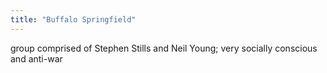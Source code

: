 ```yaml
---
title: "Buffalo Springfield"
---
```

group comprised of Stephen Stills and Neil Young; very socially conscious and anti-war

